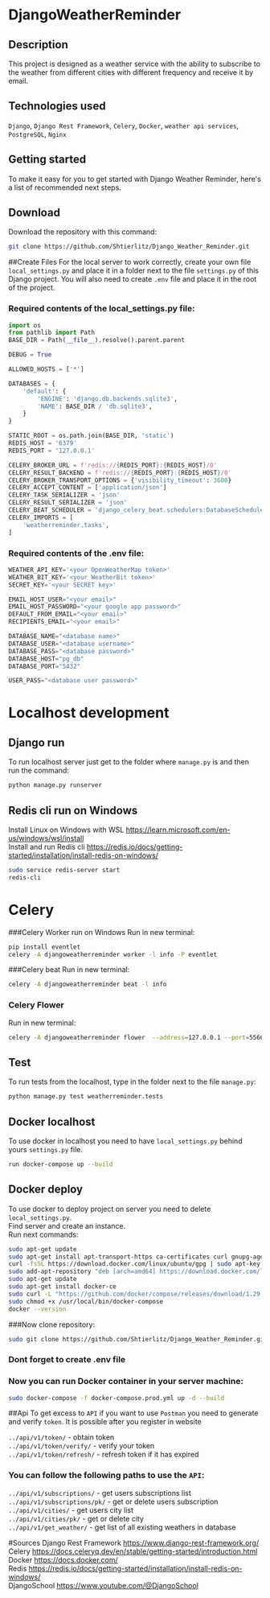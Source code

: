 # DjangoWeatherReminder

## Description
This project is designed as a weather service with the ability to subscribe to the weather 
from different cities with different frequency and receive it by email.

## Technologies used
`Django`, `Django Rest Framework`, `Celery`, `Docker`, `weather api services`, `PostgreSQL`, `Nginx`



## Getting started

To make it easy for you to get started with Django Weather Reminder, 
here's a list of recommended next steps.


## Download
Download the repository with this command: 
```bash
git clone https://github.com/Shtierlitz/Django_Weather_Reminder.git
```

##Create Files
For the local server to work correctly, create your own file `local_settings.py` 
and place it in a folder next to the file `settings.py` of this Django project.
You will also need to create `.env` file and place it in the root of the project.

### Required contents of the local_settings.py file:
```python  
import os  
from pathlib import Path  
BASE_DIR = Path(__file__).resolve().parent.parent

DEBUG = True

ALLOWED_HOSTS = ['*']

DATABASES = {
    'default': {
        'ENGINE': 'django.db.backends.sqlite3',
        'NAME': BASE_DIR / 'db.sqlite3',
    }
}

STATIC_ROOT = os.path.join(BASE_DIR, 'static')  
REDIS_HOST = '6379'  
REDIS_PORT = '127.0.0.1' 

CELERY_BROKER_URL = f'redis://{REDIS_PORT}:{REDIS_HOST}/0'  
CELERY_RESULT_BACKEND = f'redis://{REDIS_PORT}:{REDIS_HOST}/0'  
CELERY_BROKER_TRANSPORT_OPTIONS = {'visibility_timeout': 3600}  
CELERY_ACCEPT_CONTENT = ['application/json']  
CELERY_TASK_SERIALIZER = 'json' 
CELERY_RESULT_SERIALIZER = 'json'  
CELERY_BEAT_SCHEDULER = 'django_celery_beat.schedulers:DatabaseScheduler'  
CELERY_IMPORTS = [
    'weatherreminder.tasks',
]  
```

### Required contents of the .env file:
```python
WEATHER_API_KEY='<your OpenWeatherMap token>'  
WEATHER_BIT_KEY='<your WeatherBit token>'  
SECRET_KEY='<your SECRET key>'   

EMAIL_HOST_USER="<your email>"  
EMAIL_HOST_PASSWORD="<your google app password>"  
DEFAULT_FROM_EMAIL="<your email>"  
RECIPIENTS_EMAIL="<your email>"  

DATABASE_NAME="<database name>"  
DATABASE_USER="<database username>"  
DATABASE_PASS="<database password>"  
DATABASE_HOST="pg_db"  
DATABASE_PORT="5432"  

USER_PASS="<database user password>"
```

# Localhost development

## Django run
To run localhost server just get to the folder where `manage.py` is and then run the command:
```bash
python manage.py runserver
```

## Redis cli run on Windows
Install Linux on Windows with WSL https://learn.microsoft.com/en-us/windows/wsl/install  
Install and run Redis cli https://redis.io/docs/getting-started/installation/install-redis-on-windows/
```bash 
sudo service redis-server start  
redis-cli
```

# Celery 
###Celery Worker run on Windows
Run in new terminal:
```bash
pip install eventlet  
celery -A djangoweatherreminder worker -l info -P eventlet
```

###Celery beat
Run in new terminal:
```bash
celery -A djangoweatherreminder beat -l info 
```

### Celery Flower
Run in new terminal:
```bash
celery -A djangoweatherreminder flower  --address=127.0.0.1 --port=5566
```
## Test 

To run tests from the localhost, type in the folder next to the file `manage.py`:  
```bash
python manage.py test weatherreminder.tests
````

## Docker localhost
To use docker in localhost you need to have `local_settings.py` behind yours `settings.py` file.
```bash
run docker-compose up --build
````

## Docker deploy
To use docker to deploy project on server you need to delete `local_settings.py`.  
Find server and create an instance.  
Run next commands:  
```bash
sudo apt-get update  
sudo apt-get install apt-transport-https ca-certificates curl gnupg-agent software-properties-common  
curl -fsSL https://download.docker.com/linux/ubuntu/gpg | sudo apt-key add -  
sudo add-apt-repository "deb [arch=amd64] https://download.docker.com/linux/ubuntu $(lsb_release -cs) stable"  
sudo apt-get update  
sudo apt-get install docker-ce  
sudo curl -L "https://github.com/docker/compose/releases/download/1.29.2/docker-compose-$(uname -s)-$(uname -m)"  
sudo chmod +x /usr/local/bin/docker-compose  
docker --version  
```

###Now clone repository:
```bash
sudo git clone https://github.com/Shtierlitz/Django_Weather_Reminder.git  
```

### Dont forget to create .env file
### Now you can run Docker container in your server machine:
```bash
sudo docker-compose -f docker-compose.prod.yml up -d --build
```

##Api 
To get excess to `API` if you want to use `Postman` 
you need to generate and verify `token`. It is possible after you register in website

`../api/v1/token/` - obtain token  
`../api/v1/token/verify/` - verify your token  
`../api/v1/token/refresh/` - refresh token if it has expired

### You can follow the following paths to use the `API`:

`../api/v1/subscriptions/` - get users subscriptions list  
`../api/v1/subscriptions/pk/` - get or delete users subscription  
`../api/v1/cities/` - get users city list  
`../api/v1/cities/pk/` - get or delete city  
`../api/v1/get_weather/` - get list of all existing weathers in database

#Sources
 Django Rest Framework https://www.django-rest-framework.org/  
 Celery https://docs.celeryq.dev/en/stable/getting-started/introduction.html  
 Docker https://docs.docker.com/  
 Redis https://redis.io/docs/getting-started/installation/install-redis-on-windows/  
 DjangoSchool https://www.youtube.com/@DjangoSchool